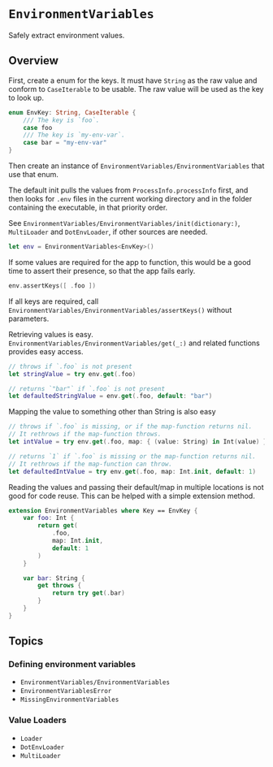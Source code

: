 # ``EnvironmentVariables``

Safely extract environment values.

## Overview

First, create a enum for the keys. It must have `String` as the raw value and conform
to `CaseIterable` to be usable. The raw value will be used as the key to look up.

```swift
enum EnvKey: String, CaseIterable {
	/// The key is `foo`.
	case foo
	/// The key is `my-env-var`.
	case bar = "my-env-var"
}
```

Then create an instance of ``EnvironmentVariables/EnvironmentVariables`` that use that enum.

The default init pulls the values from `ProcessInfo.processInfo` first, and then looks for `.env`
files in the current working directory and in the folder containing the executable, in that priority order.

See ``EnvironmentVariables/EnvironmentVariables/init(dictionary:)``, ``MultiLoader`` and ``DotEnvLoader``, if other sources are needed.

```swift
let env = EnvironmentVariables<EnvKey>()
```

If some values are required for the app to function, this would be a good time to assert their presence, so that the app fails early.

```swift
env.assertKeys([ .foo ])
```

If all keys are required, call ``EnvironmentVariables/EnvironmentVariables/assertKeys()`` without parameters.

Retrieving values is easy. ``EnvironmentVariables/EnvironmentVariables/get(_:)`` and related functions provides easy access.

```swift
// throws if `.foo` is not present
let stringValue = try env.get(.foo)

// returns `"bar"` if `.foo` is not present
let defaultedStringValue = env.get(.foo, default: "bar")
```

Mapping the value to something other than String is also easy

```swift
// throws if `.foo` is missing, or if the map-function returns nil.
// It rethrows if the map-function throws.
let intValue = try env.get(.foo, map: { (value: String) in Int(value) })

// returns `1` if `.foo` is missing or the map-function returns nil.
// It rethrows if the map-function can throw.
let defaultedIntValue = try env.get(.foo, map: Int.init, default: 1)
```

Reading the values and passing their default/map in multiple locations is not good for code reuse. This can be helped with a simple extension method.

```swift
extension EnvironmentVariables where Key == EnvKey {
	var foo: Int {
		return get(
			.foo,
			map: Int.init,
			default: 1
		)
	}

	var bar: String {
		get throws {
			return try get(.bar)
		}
	}
}
```

## Topics

### Defining environment variables

- ``EnvironmentVariables/EnvironmentVariables``
- ``EnvironmentVariablesError``
- ``MissingEnvironmentVariables``


### Value Loaders

- ``Loader``
- ``DotEnvLoader``
- ``MultiLoader``
